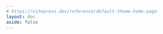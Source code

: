```yaml
---
# https://vitepress.dev/reference/default-theme-home-page
layout: doc
aside: false
---
```


<script setup>

import {
  VPTeamPage,
  VPTeamPageTitle,
  VPTeamMembers
} from 'vitepress/theme'


const life = [
    ["可以求全，你可以对你执着的一件事追求完美，但是你不能万事求全，这会给你带来太多的痛苦，因为这个世界就是不完美的。","影视飓风"],
    ["若要成事，必然要经历一段回报与投入不成比例的时期，或长或短。对此规律，还是要有客观认识。","@Lightory"],
    ["我从来不觉得我是自由的，我只是在享受我能付得起代价的自由。","李诞"],
    ["世上只有一种英雄主义，就是在认清生活真相之后依然热爱生活。","罗曼·罗兰"],
    ["我们终其一生，就是要摆脱别人的期待，找到真正的自己。","《无声告白》"],
    ["终于完成了，可能不好，但是完成了。只要能完成，它也就是好的。","托马斯·曼曾"],
    ["每个人都会有一段异常艰难的时光，生活的压力，工作的失意，学业的压力，爱的惶惶不可终日。挺过来的，人生就会豁然开朗；挺不过来的，时间也会教你，怎么与它们握手言和，所以不必害怕的。","杨绛"],
    ["在所阅读的书中，找出可以把自己引向深入的东西，把其他的一切统统抛掉","爱因斯坦"],
    ["For the first 30 years of your life, you make your habits. For the last 30 years of your life, your habits make you.","印度谚语"],
    ["你提高已有技能而不是学习新的技能。你消费的是你已经保存的各种媒体，而不是去获取更多。今年不允许有新的爱好、器材、游戏或书籍。相反，你必须在你已经拥有的或者已经开始的东西中找到价值，深入挖掘价值和充实他们。转向已在你的房子里的那些财富进行选择。","Go Deeper, Not Wider","https://www.raptitude.com/2017/12/go-deeper-not-wider/"],


]

const product = [
    ["不要总去创造市场，而是看看用户迁移到你的产品有什么障碍,成熟的战略方法不是强迫潜在用户接受，而是在你弱小的时候，通过兼容巨头的功能，消除迁移障碍。","产品沉思录/第六季/Vol.003"],
]


</script>

<VPTeamPage>
  <VPTeamPageTitle>
    <template #title>
      Excerpt
    </template>
    <template #lead>
      三省吾身
    </template>
  </VPTeamPageTitle>
</VPTeamPage>


<QuoteCard title="Life" :items ="life.reverse()" />

<QuoteCard title="Product" :items ="product" />


<style>

.content{
    max-width: unset !important;
}
</style>
